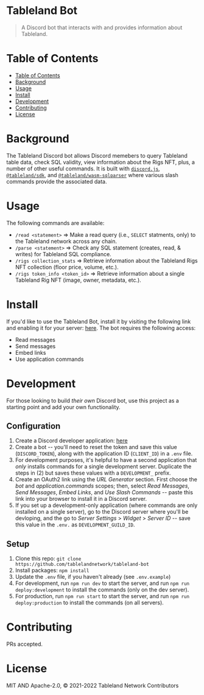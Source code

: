 # Tableland Bot

> A Discord bot that interacts with and provides information about Tableland.

# Table of Contents

- [Table of Contents](#table-of-contents)
- [Background](#background)
- [Usage](#usage)
- [Install](#install)
- [Development](#development)
- [Contributing](#contributing)
- [License](#license)

# Background

The Tableland Discord bot allows Discord memebers to query Tableland table data, check SQL validity, view information about the Rigs NFT, plus, a number of other useful commands. It is built with [`discord.js`](https://discord.js.org/#/), [`@tableland/sdk`](https://github.com/tablelandnetwork/js-tableland), and [`@tableland/wasm-sqlparser`](https://github.com/tablelandnetwork/wasm-sqlparser) where various slash commands provide the associated data.

# Usage

The following commands are available:

- `/read <statement>` => Make a read query (i.e., `SELECT` statments, only) to the Tableland network across any chain.
- `/parse <statement>` => Check any SQL statement (creates, read, & writes) for Tableland SQL compliance.
- `/rigs collection_stats` => Retrieve information about the Tableland Rigs NFT collection (floor price, volume, etc.).
- `/rigs token_info <token_id>` => Retrieve information about a single Tableland Rig NFT (image, owner, metadata, etc.).

# Install

If you'd like to use the Tableland Bot, install it by visiting the following link and enabling it for your server: [here](https://discord.com/oauth2/authorize?client_id=1037090205624172654&permissions=2147503104&scope=bot%20applications.commands). The bot requires the following access:

- Read messages
- Send messages
- Embed links
- Use application commands

# Development

For those looking to build _their own_ Discord bot, use this project as a starting point and add your own functionality.

## Configuration

1. Create a Discord developer application: [here](https://discord.com/developers)
2. Create a bot -- you'll need to reset the token and save this value (`DISCORD_TOKEN`), along with the application ID (`CLIENT_ID`) in a `.env` file.
3. For development purposes, it's helpful to have a second application that _only_ installs commands for a single development server. Duplicate the steps in (2) but saves these values with a `DEVELOPMENT_` prefix.
4. Create an OAuth2 link using the _URL Generator_ section. First choose the _bot_ and _application.commands_ scopes; then, select _Read Messages_, _Send Messages_, _Embed Links_, and _Use Slash Commands_ -- paste this link into your browser to install it in a Discord server.
5. If you set up a development-only application (where commands are only installed on a single server), go to the Discord server where you'll be devloping, and the go to _Server Settings_ > _Widget_ > _Server ID_ -- save this value in the `.env.` as `DEVELOPMENT_GUILD_ID`.

## Setup

1. Clone this repo: `git clone https://github.com/tablelandnetwork/tableland-bot`
2. Install packages: `npm install`
3. Update the `.env` file, if you haven't already (see `.env.example`)
4. For development, run `npm run dev` to start the server, and run `npm run deploy:development` to install the commands (only on the dev server).
5. For production, run `npm run start` to start the server, and run `npm run deploy:production` to install the commands (on all servers).

# Contributing

PRs accepted.

# License

MIT AND Apache-2.0, © 2021-2022 Tableland Network Contributors
